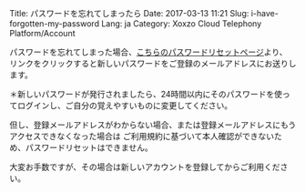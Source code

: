 Title: パスワードを忘れてしまったら
Date: 2017-03-13 11:21
Slug: i-have-forgotten-my-password
Lang: ja
Category: Xoxzo Cloud Telephony Platform/Account

パスワードを忘れてしまった場合、[こちらのパスワードリセットページ](https://www.xoxzo.com/ja/accounts/password/reset/)より、 リンクをクリックすると新しいパスワードをご登録のメールアドレスにお送りします。

＊新しいパスワードが発行されましたら、24時間以内にそのパスワードを使ってログインし、ご自分の覚えやすいものに変更してください。

但し、登録メールアドレスがわからない場合、または登録メールアドレスにもうアクセスできなくなった場合は ご利用規約に基づいて本人確認ができないため、パスワードリセットはできません。

大変お手数ですが、その場合は新しいアカウントを登録してからご利用ください。